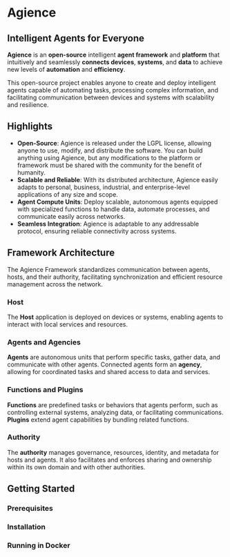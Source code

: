 # Agience
## Intelligent Agents for Everyone

**Agience** is an **open-source** intelligent **agent framework** and **platform** that intuitively and seamlessly **connects devices**, **systems**, and **data** to achieve new levels of **automation** and **efficiency**.

This open-source project enables anyone to create and deploy intelligent agents capable of automating tasks, processing complex information, and facilitating communication between devices and systems with scalability and resilience.

## Highlights

- **Open-Source**: Agience is released under the LGPL license, allowing anyone to use, modify, and distribute the software. You can build anything using Agience, but any modifications to the platform or framework must be shared with the community for the benefit of humanity.
- **Scalable and Reliable**: With its distributed architecture, Agience easily adapts to personal, business, industrial, and enterprise-level applications of any size and scope.
- **Agent Compute Units**: Deploy scalable, autonomous agents equipped with specialized functions to handle data, automate processes, and communicate easily across networks.
- **Seamless Integration**: Agience is adaptable to any addressable protocol, ensuring reliable connectivity across systems.

## Framework Architecture

The Agience Framework standardizes communication between agents, hosts, and their authority, facilitating synchronization and efficient resource management across the network.

### Host
The **Host** application is deployed on devices or systems, enabling agents to interact with local services and resources.

### Agents and Agencies
**Agents** are autonomous units that perform specific tasks, gather data, and communicate with other agents. Connected agents form an **agency**, allowing for coordinated tasks and shared access to data and services.

### Functions and Plugins
**Functions** are predefined tasks or behaviors that agents perform, such as controlling external systems, analyzing data, or facilitating communications. **Plugins** extend agent capabilities by bundling related functions.

### Authority
The **authority** manages governance, resources, identity, and metadata for hosts and agents. It also facilitates and enforces sharing and ownership within its own domain and with other authorities.

## Getting Started

### Prerequisites

### Installation

### Running in Docker
